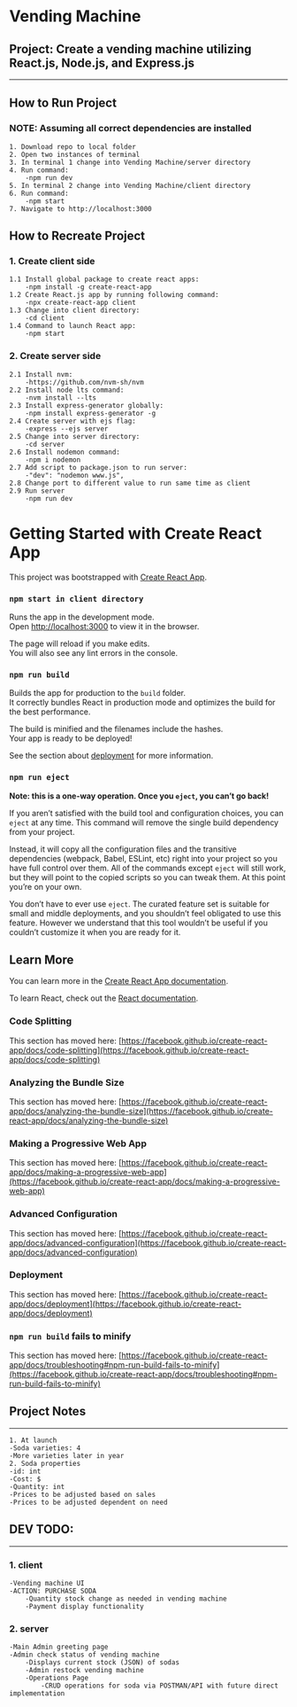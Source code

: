 # Vending Machine
## Project: Create a vending machine utilizing React.js, Node.js, and Express.js

-----------------------
How to Run Project
------------------------------------------
### NOTE: Assuming all correct dependencies are installed
    1. Download repo to local folder
    2. Open two instances of terminal
    3. In terminal 1 change into Vending Machine/server directory
    4. Run command:
        -npm run dev
    5. In terminal 2 change into Vending Machine/client directory
    6. Run command:
        -npm start
    7. Navigate to http://localhost:3000

How to Recreate Project
------------------------------------------
### 1. Create client side
    1.1 Install global package to create react apps:
        -npm install -g create-react-app
    1.2 Create React.js app by running following command:
        -npx create-react-app client
    1.3 Change into client directory:
        -cd client
    1.4 Command to launch React app:
        -npm start
### 2. Create server side
    2.1 Install nvm:
        -https://github.com/nvm-sh/nvm
    2.2 Install node lts command:
        -nvm install --lts
    2.3 Install express-generator globally:
        -npm install express-generator -g
    2.4 Create server with ejs flag:
        -express --ejs server
    2.5 Change into server directory:
        -cd server
    2.6 Install nodemon command:
        -npm i nodemon
    2.7 Add script to package.json to run server:
        -"dev": "nodemon www.js",
    2.8 Change port to different value to run same time as client
    2.9 Run server
        -npm run dev

# Getting Started with Create React App

This project was bootstrapped with [Create React App](https://github.com/facebook/create-react-app).

### `npm start in client directory`

Runs the app in the development mode.\
Open [http://localhost:3000](http://localhost:3000) to view it in the browser.

The page will reload if you make edits.\
You will also see any lint errors in the console.

### `npm run build`

Builds the app for production to the `build` folder.\
It correctly bundles React in production mode and optimizes the build for the best performance.

The build is minified and the filenames include the hashes.\
Your app is ready to be deployed!

See the section about [deployment](https://facebook.github.io/create-react-app/docs/deployment) for more information.

### `npm run eject`

**Note: this is a one-way operation. Once you `eject`, you can’t go back!**

If you aren’t satisfied with the build tool and configuration choices, you can `eject` at any time. This command will remove the single build dependency from your project.

Instead, it will copy all the configuration files and the transitive dependencies (webpack, Babel, ESLint, etc) right into your project so you have full control over them. All of the commands except `eject` will still work, but they will point to the copied scripts so you can tweak them. At this point you’re on your own.

You don’t have to ever use `eject`. The curated feature set is suitable for small and middle deployments, and you shouldn’t feel obligated to use this feature. However we understand that this tool wouldn’t be useful if you couldn’t customize it when you are ready for it.

## Learn More

You can learn more in the [Create React App documentation](https://facebook.github.io/create-react-app/docs/getting-started).

To learn React, check out the [React documentation](https://reactjs.org/).

### Code Splitting

This section has moved here: [https://facebook.github.io/create-react-app/docs/code-splitting](https://facebook.github.io/create-react-app/docs/code-splitting)

### Analyzing the Bundle Size

This section has moved here: [https://facebook.github.io/create-react-app/docs/analyzing-the-bundle-size](https://facebook.github.io/create-react-app/docs/analyzing-the-bundle-size)

### Making a Progressive Web App

This section has moved here: [https://facebook.github.io/create-react-app/docs/making-a-progressive-web-app](https://facebook.github.io/create-react-app/docs/making-a-progressive-web-app)

### Advanced Configuration

This section has moved here: [https://facebook.github.io/create-react-app/docs/advanced-configuration](https://facebook.github.io/create-react-app/docs/advanced-configuration)

### Deployment

This section has moved here: [https://facebook.github.io/create-react-app/docs/deployment](https://facebook.github.io/create-react-app/docs/deployment)

### `npm run build` fails to minify

This section has moved here: [https://facebook.github.io/create-react-app/docs/troubleshooting#npm-run-build-fails-to-minify](https://facebook.github.io/create-react-app/docs/troubleshooting#npm-run-build-fails-to-minify)



## Project Notes
-----------------------
    1. At launch
    -Soda varieties: 4
    -More varieties later in year
    2. Soda properties
    -id: int
    -Cost: $
    -Quantity: int
    -Prices to be adjusted based on sales
    -Prices to be adjusted dependent on need

## DEV TODO:
-----------------------
### 1. client
    -Vending machine UI
    -ACTION: PURCHASE SODA
        -Quantity stock change as needed in vending machine
        -Payment display functionality
### 2. server
    -Main Admin greeting page
    -Admin check status of vending machine
        -Displays current stock (JSON) of sodas
        -Admin restock vending machine
        -Operations Page
            -CRUD operations for soda via POSTMAN/API with future direct implementation